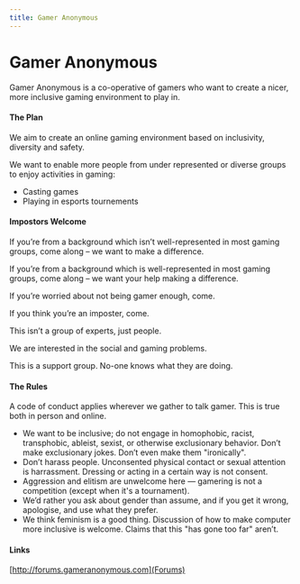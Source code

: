 ```yaml
---
title: Gamer Anonymous
---
```


# Gamer Anonymous

Gamer Anonymous is a co-operative of gamers who want to create a nicer, more inclusive gaming environment to play in.

#### The Plan

We aim to create an online gaming environment based on inclusivity, diversity and safety.

We want to enable more people from under represented or diverse groups to enjoy activities in gaming:

- Casting games
- Playing in esports tournements

#### Impostors Welcome

If you’re from a background which isn’t well-represented in most gaming groups, come along – we want to make a difference.

If you’re from a background which is well-represented in most gaming groups, come along – we want your help making a difference.

If you’re worried about not being gamer enough, come.

If you think you’re an imposter, come.

This isn’t a group of experts, just people.

We are interested in the social and gaming problems.

This is a support group. No-one knows what they are doing.

#### The Rules

A code of conduct applies wherever we gather to talk gamer. This is true both in person and online.


- We want to be inclusive; do not engage in homophobic, racist, transphobic, ableist, sexist, or otherwise exclusionary behavior. Don’t make exclusionary jokes. Don’t even make them "ironically".
- Don’t harass people. Unconsented physical contact or sexual attention is harrassment. Dressing or acting in a certain way is not consent.
- Aggression and elitism are unwelcome here — gamering is not a competition (except when it's a tournament).
- We’d rather you ask about gender than assume, and if you get it wrong, apologise, and use what they prefer.
- We think feminism is a good thing. Discussion of how to make computer more inclusive is welcome. Claims that this "has gone too far" aren’t.

#### Links

[http://forums.gameranonymous.com](Forums)
